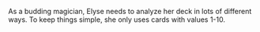 As a budding magician, Elyse needs to analyze her deck in lots of different ways. To keep things simple, she only uses cards with values 1-10.